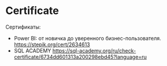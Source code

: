 # Certificate
Сертификаты:
* Power BI: от новичка до уверенного бизнес-пользователя. https://stepik.org/cert/2634613
* SQL ACADEMY https://sql-academy.org/ru/check-certificate/6734dd601313a200298ebd45?language=ru
